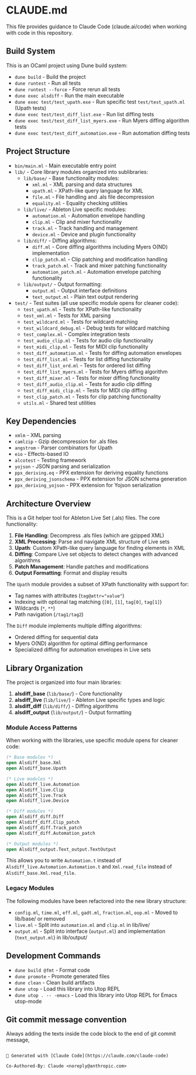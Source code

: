 # CLAUDE.md

This file provides guidance to Claude Code (claude.ai/code) when working with code in this repository.

## Build System

This is an OCaml project using Dune build system:
- `dune build` - Build the project
- `dune runtest` - Run all tests
- `dune runtest --force` - Force rerun all tests
- `dune exec alsdiff` - Run the main executable
- `dune exec test/test_upath.exe` - Run specific test `test/test_upath.ml` (Upath tests)
- `dune exec test/test_diff_list.exe` - Run list diffing tests
- `dune exec test/test_diff_list_myers.exe` - Run Myers diffing algorithm tests
- `dune exec test/test_diff_automation.exe` - Run automation diffing tests

## Project Structure

- `bin/main.ml` - Main executable entry point
- `lib/` - Core library modules organized into sublibraries:
  - `lib/base/` - Base functionality modules:
    - `xml.ml` - XML parsing and data structures
    - `upath.ml` - XPath-like query language for XML
    - `file.ml` - File handling and .als file decompression
    - `equality.ml` - Equality checking utilities
  - `lib/live/` - Ableton Live specific modules:
    - `automation.ml` - Automation envelope handling
    - `clip.ml` - Clip and mixer functionality
    - `track.ml` - Track handling and management
    - `device.ml` - Device and plugin functionality
  - `lib/diff/` - Diffing algorithms:
    - `diff.ml` - Core diffing algorithms including Myers O(ND) implementation
    - `clip_patch.ml` - Clip patching and modification handling
    - `track_patch.ml` - Track and mixer patching functionality
    - `automation_patch.ml` - Automation envelope patching functionality
  - `lib/output/` - Output formatting:
    - `output.ml` - Output interface definitions
    - `text_output.ml` - Plain text output rendering
- `test/` - Test suites (all use specific module opens for cleaner code):
  - `test_upath.ml` - Tests for XPath-like functionality
  - `test_xml.ml` - Tests for XML parsing
  - `test_wildcard.ml` - Tests for wildcard matching
  - `test_wildcard_debug.ml` - Debug tests for wildcard matching
  - `test_complex.ml` - Complex integration tests
  - `test_audio_clip.ml` - Tests for audio clip functionality
  - `test_midi_clip.ml` - Tests for MIDI clip functionality
  - `test_diff_automation.ml` - Tests for diffing automation envelopes
  - `test_diff_list.ml` - Tests for list diffing functionality
  - `test_diff_list_ord.ml` - Tests for ordered list diffing
  - `test_diff_list_myers.ml` - Tests for Myers diffing algorithm
  - `test_diff_mixer.ml` - Tests for mixer diffing functionality
  - `test_diff_audio_clip.ml` - Tests for audio clip diffing
  - `test_diff_midi_clip.ml` - Tests for MIDI clip diffing
  - `test_clip_patch.ml` - Tests for clip patching functionality
  - `utils.ml` - Shared test utilities

## Key Dependencies

- `xmlm` - XML parsing
- `camlzip` - Gzip decompression for .als files
- `angstrom` - Parser combinators for Upath
- `eio` - Effects-based IO
- `alcotest` - Testing framework
- `yojson` - JSON parsing and serialization
- `ppx_deriving.eq` - PPX extension for deriving equality functions
- `ppx_deriving_jsonschema` - PPX extension for JSON schema generation
- `ppx_deriving_yojson` - PPX extension for Yojson serialization

## Architecture Overview

This is a Git helper tool for Ableton Live Set (.als) files. The core functionality:

1. **File Handling**: Decompress .als files (which are gzipped XML)
2. **XML Processing**: Parse and navigate XML structure of Live sets
3. **Upath**: Custom XPath-like query language for finding elements in XML
4. **Diffing**: Compare Live set objects to detect changes with advanced algorithms
5. **Patch Management**: Handle patches and modifications
6. **Output Formatting**: Format and display results

The `Upath` module provides a subset of XPath functionality with support for:
- Tag names with attributes (`tag@attr="value"`)
- Indexing with optional tag matching (`[0]`, `[1]`, `tag[0]`, `tag[1]`)
- Wildcards (`*`, `**`)
- Path navigation (`/tag1/tag2`)

The `Diff` module implements multiple diffing algorithms:
- Ordered diffing for sequential data
- Myers O(ND) algorithm for optimal diffing performance
- Specialized diffing for automation envelopes in Live sets

## Library Organization

The project is organized into four main libraries:

1. **alsdiff_base** (`lib/base/`) - Core functionality
2. **alsdiff_live** (`lib/live/`) - Ableton Live specific types and logic
3. **alsdiff_diff** (`lib/diff/`) - Diffing algorithms
4. **alsdiff_output** (`lib/output/`) - Output formatting

### Module Access Patterns

When working with the libraries, use specific module opens for cleaner code:

```ocaml
(* Base modules *)
open Alsdiff_base.Xml
open Alsdiff_base.Upath

(* Live modules *)
open Alsdiff_live.Automation
open Alsdiff_live.Clip
open Alsdiff_live.Track
open Alsdiff_live.Device

(* Diff modules *)
open Alsdiff_diff.Diff
open Alsdiff_diff.Clip_patch
open Alsdiff_diff.Track_patch
open Alsdiff_diff.Automation_patch

(* Output modules *)
open Alsdiff_output.Text_output.TextOutput
```

This allows you to write `Automation.t` instead of `Alsdiff_live.Automation.Automation.t` and `Xml.read_file` instead of `Alsdiff_base.Xml.read_file`.

### Legacy Modules

The following modules have been refactored into the new library structure:
- `config.ml`, `time.ml`, `eff.ml`, `gadt.ml`, `fraction.ml`, `oop.ml` - Moved to lib/base/ or removed
- `live.ml` - Split into `automation.ml` and `clip.ml` in lib/live/
- `output.ml` - Split into interface (`output.ml`) and implementation (`text_output.ml`) in lib/output/

## Development Commands

- `dune build @fmt` - Format code
- `dune promote` - Promote generated files
- `dune clean` - Clean build artifacts
- `dune utop` - Load this library into Utop REPL
- `dune utop . -- -emacs` - Load this library into Utop REPL for Emacs utop-mode

## Git commit message convention
Always adding the texts inside the code block to the end of git commit message,
```

🤖 Generated with [Claude Code](https://claude.com/claude-code)

Co-Authored-By: Claude <noreply@anthropic.com>
```
